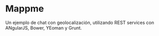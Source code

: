 # Mappme

Un ejemplo de chat con geolocalización, utilizando REST services con ANgularJS, Bower, YEoman y Grunt.
